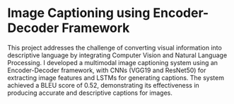 # Image Captioning using Encoder-Decoder Framework 
This project addresses the challenge of converting visual information into descriptive language by integrating Computer Vision and Natural Language Processing. I developed a multimodal image captioning system using an Encoder-Decoder framework, with CNNs (VGG19 and ResNet50) for extracting image features and LSTMs for generating captions. The system achieved a BLEU score of 0.52, demonstrating its effectiveness in producing accurate and descriptive captions for images.
